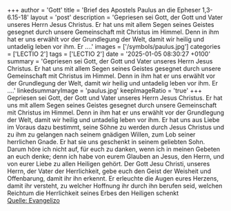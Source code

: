 +++
author = 'Gott'
title = 'Brief des Apostels Paulus an die Epheser 1,3-6.15-18'
layout = 'post'
description = 'Gepriesen sei Gott, der Gott und Vater unseres Herrn Jesus Christus. Er hat uns mit allem Segen seines Geistes gesegnet durch unsere Gemeinschaft mit Christus im Himmel. Denn in ihm hat er uns erwählt vor der Grundlegung der Welt, damit wir heilig und untadelig leben vor ihm. Er ....'
images = ['/symbols/paulus.jpg']
categories = ['LECTIO 2']
tags = ['LECTIO 2']
date = '2025-01-05 08:30:27 +0100'
summary = 'Gepriesen sei Gott, der Gott und Vater unseres Herrn Jesus Christus. Er hat uns mit allem Segen seines Geistes gesegnet durch unsere Gemeinschaft mit Christus im Himmel. Denn in ihm hat er uns erwählt vor der Grundlegung der Welt, damit wir heilig und untadelig leben vor ihm. Er ....'
linkedsummaryImage = 'paulus.jpg'
keepImageRatio = 'true'
+++
Gepriesen sei Gott, der Gott und Vater unseres Herrn Jesus Christus. Er hat uns mit allem Segen seines Geistes gesegnet durch unsere Gemeinschaft mit Christus im Himmel.
Denn in ihm hat er uns erwählt vor der Grundlegung der Welt, damit wir heilig und untadelig leben vor ihm.
Er hat uns aus Liebe im Voraus dazu bestimmt, seine Söhne zu werden durch Jesus Christus und zu ihm zu gelangen nach seinem gnädigen Willen,
zum Lob seiner herrlichen Gnade.<!--more--> Er hat sie uns geschenkt in seinem geliebten Sohn.
Darum höre ich nicht auf, für euch zu danken, wenn ich in meinen Gebeten an euch denke;
denn ich habe von eurem Glauben an Jesus, den Herrn, und von eurer Liebe zu allen Heiligen gehört.
Der Gott Jesu Christi, unseres Herrn, der Vater der Herrlichkeit, gebe euch den Geist der Weisheit und Offenbarung, damit ihr ihn erkennt.
Er erleuchte die Augen eures Herzens, damit ihr versteht, zu welcher Hoffnung ihr durch ihn berufen seid, welchen Reichtum die Herrlichkeit seines Erbes den Heiligen schenkt<br> [Quelle: Evangelizo](https://evangeliumtagfuertag.org/DE/gospel)